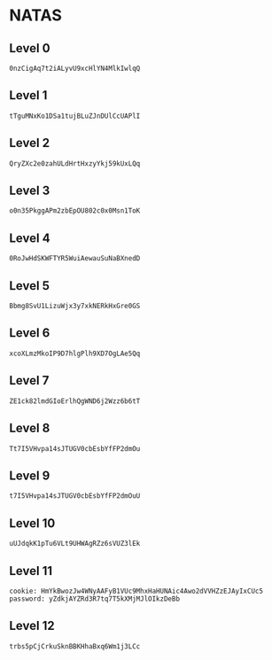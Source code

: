 # NATAS
## Level 0
    0nzCigAq7t2iALyvU9xcHlYN4MlkIwlqQ
## Level 1
    tTguMNxKo1DSa1tujBLuZJnDUlCcUAPlI
## Level 2
    QryZXc2e0zahULdHrtHxzyYkj59kUxLQq
## Level 3
    o0n35PkggAPm2zbEpOU802c0x0Msn1ToK
## Level 4
    0RoJwHdSKWFTYR5WuiAewauSuNaBXnedD
## Level 5
    Bbmg8SvU1LizuWjx3y7xkNERkHxGre0GS
## Level 6
    xcoXLmzMkoIP9D7hlgPlh9XD7OgLAe5Qq
## Level 7
    ZE1ck82lmdGIoErlhQgWND6j2Wzz6b6tT
## Level 8
    Tt7I5VHvpa14sJTUGV0cbEsbYfFP2dmOu
## Level 9
    t7I5VHvpa14sJTUGV0cbEsbYfFP2dmOuU
## Level 10
    uUJdqkK1pTu6VLt9UHWAgRZz6sVUZ3lEk
## Level 11
    cookie: HmYkBwozJw4WNyAAFyB1VUc9MhxHaHUNAic4Awo2dVVHZzEJAyIxCUc5
    password: yZdkjAYZRd3R7tq7T5kXMjMJlOIkzDeBb
## Level 12
    trbs5pCjCrkuSknBBKHhaBxq6Wm1j3LCc





